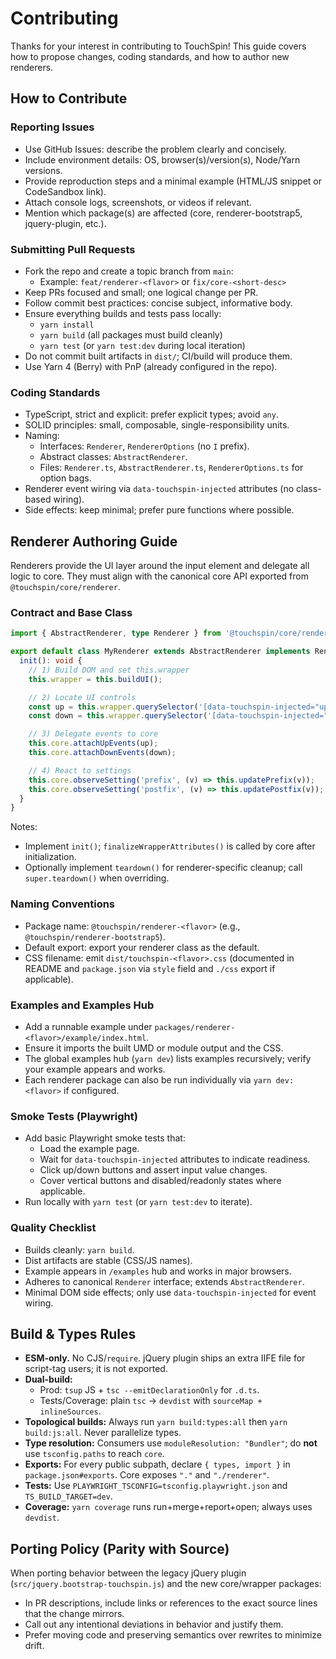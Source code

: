 # Contributing

Thanks for your interest in contributing to TouchSpin! This guide covers how to propose changes, coding standards, and how to author new renderers.

## How to Contribute

### Reporting Issues
- Use GitHub Issues: describe the problem clearly and concisely.
- Include environment details: OS, browser(s)/version(s), Node/Yarn versions.
- Provide reproduction steps and a minimal example (HTML/JS snippet or CodeSandbox link).
- Attach console logs, screenshots, or videos if relevant.
- Mention which package(s) are affected (core, renderer-bootstrap5, jquery-plugin, etc.).

### Submitting Pull Requests
- Fork the repo and create a topic branch from `main`:
  - Example: `feat/renderer-<flavor>` or `fix/core-<short-desc>`
- Keep PRs focused and small; one logical change per PR.
- Follow commit best practices: concise subject, informative body.
- Ensure everything builds and tests pass locally:
  - `yarn install`
  - `yarn build` (all packages must build cleanly)
  - `yarn test` (or `yarn test:dev` during local iteration)
- Do not commit built artifacts in `dist/`; CI/build will produce them.
- Use Yarn 4 (Berry) with PnP (already configured in the repo).

### Coding Standards
- TypeScript, strict and explicit: prefer explicit types; avoid `any`.
- SOLID principles: small, composable, single-responsibility units.
- Naming:
  - Interfaces: `Renderer`, `RendererOptions` (no `I` prefix).
  - Abstract classes: `AbstractRenderer`.
  - Files: `Renderer.ts`, `AbstractRenderer.ts`, `RendererOptions.ts` for option bags.
- Renderer event wiring via `data-touchspin-injected` attributes (no class-based wiring).
- Side effects: keep minimal; prefer pure functions where possible.

## Renderer Authoring Guide

Renderers provide the UI layer around the input element and delegate all logic to core. They must align with the canonical core API exported from `@touchspin/core/renderer`.

### Contract and Base Class

```ts
import { AbstractRenderer, type Renderer } from '@touchspin/core/renderer';

export default class MyRenderer extends AbstractRenderer implements Renderer {
  init(): void {
    // 1) Build DOM and set this.wrapper
    this.wrapper = this.buildUI();

    // 2) Locate UI controls
    const up = this.wrapper.querySelector('[data-touchspin-injected="up"]') as HTMLElement | null;
    const down = this.wrapper.querySelector('[data-touchspin-injected="down"]') as HTMLElement | null;

    // 3) Delegate events to core
    this.core.attachUpEvents(up);
    this.core.attachDownEvents(down);

    // 4) React to settings
    this.core.observeSetting('prefix', (v) => this.updatePrefix(v));
    this.core.observeSetting('postfix', (v) => this.updatePostfix(v));
  }
}
```

Notes:
- Implement `init()`; `finalizeWrapperAttributes()` is called by core after initialization.
- Optionally implement `teardown()` for renderer-specific cleanup; call `super.teardown()` when overriding.

### Naming Conventions
- Package name: `@touchspin/renderer-<flavor>` (e.g., `@touchspin/renderer-bootstrap5`).
- Default export: export your renderer class as the default.
- CSS filename: emit `dist/touchspin-<flavor>.css` (documented in README and `package.json` via `style` field and `./css` export if applicable).

### Examples and Examples Hub
- Add a runnable example under `packages/renderer-<flavor>/example/index.html`.
- Ensure it imports the built UMD or module output and the CSS.
- The global examples hub (`yarn dev`) lists examples recursively; verify your example appears and works.
- Each renderer package can also be run individually via `yarn dev:<flavor>` if configured.

### Smoke Tests (Playwright)
- Add basic Playwright smoke tests that:
  - Load the example page.
  - Wait for `data-touchspin-injected` attributes to indicate readiness.
  - Click up/down buttons and assert input value changes.
  - Cover vertical buttons and disabled/readonly states where applicable.
- Run locally with `yarn test` (or `yarn test:dev` to iterate).

### Quality Checklist
- Builds cleanly: `yarn build`.
- Dist artifacts are stable (CSS/JS names).
- Example appears in `/examples` hub and works in major browsers.
- Adheres to canonical `Renderer` interface; extends `AbstractRenderer`.
- Minimal DOM side effects; only use `data-touchspin-injected` for event wiring.

## Build & Types Rules

- **ESM-only.** No CJS/`require`. jQuery plugin ships an extra IIFE file for script-tag users; it is not exported.
- **Dual-build:**
  - Prod: `tsup` JS + `tsc --emitDeclarationOnly` for `.d.ts`.
  - Tests/Coverage: plain `tsc` → `devdist` with `sourceMap + inlineSources`.
- **Topological builds:** Always run `yarn build:types:all` then `yarn build:js:all`. Never parallelize types.
- **Type resolution:** Consumers use `moduleResolution: "Bundler"`; do **not** use `tsconfig.paths` to reach `core`.
- **Exports:** For every public subpath, declare `{ types, import }` in `package.json#exports`. Core exposes `"."` and `"./renderer"`.
- **Tests:** Use `PLAYWRIGHT_TSCONFIG=tsconfig.playwright.json` and `TS_BUILD_TARGET=dev`.
- **Coverage:** `yarn coverage` runs run+merge+report+open; always uses `devdist`.

## Porting Policy (Parity with Source)

When porting behavior between the legacy jQuery plugin (`src/jquery.bootstrap-touchspin.js`) and the new core/wrapper packages:
- In PR descriptions, include links or references to the exact source lines that the change mirrors.
- Call out any intentional deviations in behavior and justify them.
- Prefer moving code and preserving semantics over rewrites to minimize drift.

